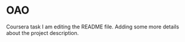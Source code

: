 # OAO
Coursera task
I am editing the README file. Adding some more details about the project description.
